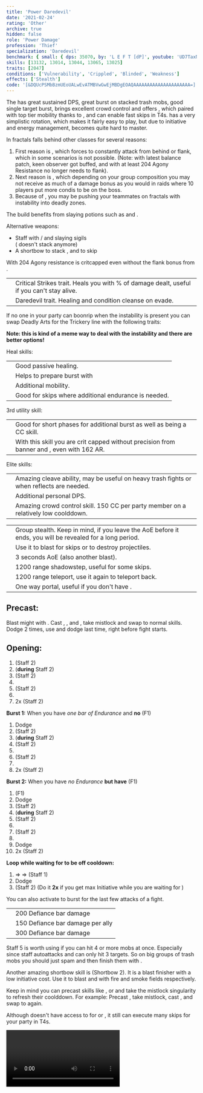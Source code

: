 ```yaml
---
title: 'Power Daredevil'
date: '2021-02-24'
rating: 'Other'
archive: true
hidden: false
role: 'Power Damage'
profession: 'Thief'
specialization: 'Daredevil'
benchmark: { small: { dps: 35070, by: 'L E F T [dP]', youtube: 'UD7TaxND8vc' } }
skills: [13132, 13014, 13044, 13065, 13025]
traits: [2047]
conditions: ['Vulnerability', 'Crippled', 'Blinded', 'Weakness']
effects: ['Stealth']
code: '[&DQUcPSMbBzmUEoUALwEvATMBVwGwEjMBDgEOAQAAAAAAAAAAAAAAAAAAAAA=]'
---
```


The <Specialization name="Daredevil" text="Power Daredevil"/> has great sustained DPS, great burst on stacked trash mobs, good single target burst, brings excellent crowd control and offers <Effect name="Stealth"/>, which paired with top tier mobility thanks to <Skill id="13025"/>, <Skill id="13002"/> and <Skill id="13064"/> can enable fast skips in T4s. <Specialization name="Daredevil"/> has a very simplistic rotation, which makes it fairly easy to play, but due to initiative and energy management, <Specialization name="Daredevil"/> becomes quite hard to master.

In fractals <Specialization name="Daredevil"/> falls behind other classes for several reasons:

1. First reason is <Trait id="1268"/>, which forces <Specialization name="Daredevil"/> to constantly attack from behind or flank, which in some scenarios is not possible. (Note: with latest balance patch, keen observer got buffed, and with at least 204 Agony Resistance <Specialization name="Daredevil"/> no longer needs to flank).
2. Next reason is <Trait id="1257"/>, which depending on your group composition you may not receive as much of a damage bonus as you would in raids where 10 players put more condis to be on the boss.
3. Because of <Trait id="2047"/>, you may be pushing your teammates on fractals with <Instability name="Social Awkwardness"/> instability into deadly zones.

The build benefits from slaying potions such as <Item id="50082"/> and <Item name="Impact" type="Sigil"/>.

<Divider text="Equipment"/>

<CharacterWithAr>
<Character gear={{
  "profession": "Thief",
  "weight": "medium",
  "gear": [
    "Berserker",
    "Berserker",
    "Berserker",
    "Berserker",
    "Berserker",
    "Berserker",
    "Berserker",
    "Berserker",
    "Berserker",
    "Berserker",
    "Berserker",
    "Berserker",
    "Berserker"
  ],
  "attributes": {
    "Health": 15915,
    "Armor": 2361,
    "Power": 3747,
    "Precision": 2383,
    "Toughness": 1243,
    "Vitality": 1427,
    "Ferocity": 1851,
    "Condition Damage": 750,
    "Expertise": 0,
    "Concentration": 243,
    "Healing Power": 0,
    "Agony Resistance": 162,
    "Condition Duration": 0,
    "Boon Duration": 0.162,
    "Critical Chance": 1.0785714285714285,
    "Critical Damage": 2.734,
    "Power Coefficient": 2712,
    "Burning Coefficient": 0.62,
    "Bleeding Coefficient": 0,
    "Poison Coefficient": 0.96,
    "Torment Coefficient": 0,
    "Confusion Coefficient": 0,
    "Flat DPS": 0,
    "Siphon Base Coefficient": 139.75,
    "Effective Power": 40849.76439499816,
    "Power DPS": 42658.668093659995,
    "Siphon DPS": 42658.668093659995,
    "Bleeding Damage": 96.3125,
    "Bleeding Stacks": 0,
    "Bleeding DPS": 0,
    "Burning Damage": 355.421875,
    "Burning Stacks": 0.62,
    "Burning DPS": 220.3615625,
    "Confusion Damage": 118.665625,
    "Confusion Stacks": 0,
    "Confusion DPS": 0,
    "Poison Damage": 112.84375,
    "Poison Stacks": 0.96,
    "Poison DPS": 108.33,
    "Torment Damage": 142.74375,
    "Torment Stacks": 0,
    "Torment DPS": 0,
    "Damage": 43127.10965615999,
    "Effective Health": 102574411.89116149,
    "Survivability": 52147.642039228005,
    "Effective Healing": 390,
    "Healing": 390
  },
  "runeId": 24836,
  "runeName": "Scholar",
  "infusions": [
    49432,
    49432,
    49432,
    49432,
    49432,
    49432,
    49432,
    49432,
    49432,
    49432,
    49432,
    49432,
    49432,
    49432,
    49432,
    49432,
    49432,
    49432
  ],
  "weapons": {
    "weapon1MainType": "Staff",
    "weapon1MainSigil1Id": 24615,
    "weapon1MainSigil2Id": 24868,
    "weapon2MainSigil2Id": 24868
  },
  "consumables": {
    "foodId": 91805,
    "utilityId": 50082
  },
  "skills": {
    "healId": "",
    "utility1Id": "",
    "utility2Id": 30868,
    "utility3Id": 13046,
    "eliteId": ""
  },
  "assumedBuffs": [
    {
      "id": "might",
      "type": "Boon"
    },
    {
      "id": "fury",
      "type": "Boon"
    },
    {
      "id": "protection",
      "type": "Boon"
    },
    {
      "id": "vulnerability",
      "type": "Condition"
    },
    {
      "id": "frostSpirit",
      "gw2id": 12497,
      "type": "Skill"
    },
    {
      "id": "jade-bot-base",
      "type": "Text"
    },
    {
      "id": "jade-bot-per-tier",
      "type": "Text"
    },
    {
      "id": "assassinsPresence",
      "gw2id": 1786,
      "type": "Trait"
    }
  ]
}}>

<div>
Alternative weapons:
</div>

- Staff with <Item id="36053" disableText/> / <Item id="24615" disableText/> and slaying sigils  
  (<Item id="36054"/> doesn't stack anymore)
- A shortbow to stack <Boon name="Might"/>, <Effect name="Stealth"/> and to skip

With 204 Agony resistance <Specialization name="Daredevil"/> is critcapped even without the flank bonus from <Trait id="1268"/>.

</Character>

</CharacterWithAr>

<Divider text="Build"/>

<Grid>
<GridItem sm="7">

<Traits traits1="Deadly Arts" traits1Selected="Dagger Training, Revealed Training, Executioner" traits2="Critical Strikes" traits2Selected="Twin Fangs, Practiced Tolerance, No Quarter" traits3="Daredevil" traits3Selected="Marauders Resilience, Havoc Specialist, Bounding Dodger"/>

<Card title="Alternative traits">

|                                           |                                                                                           |
| ----------------------------------------- | ----------------------------------------------------------------------------------------- |
| <Trait id="1702" size="big" disableText/> | Critical Strikes trait. Heals you with % of damage dealt, useful if you can't stay alive. |
| <Trait id="2023" size="big" disableText/> | Daredevil trait. Healing and condition cleanse on evade.                                  |

If no one in your party can boonrip when the <Instability name="No Pain, No Gain"/> instability is present you can swap Deadly Arts for the Trickery line with the following traits:

<Traits unembossed traits1="Trickery" traits1Id="44" traits1SelectedIds="1163,1277,1158"/>

<Information>

**Note: this is kind of a meme way to deal with the instability and there are better options!**

</Information>

</Card>

</GridItem>

<GridItem sm="5">

<Card title="Alternative skills">

Heal skills:

|                                            |                                                      |
| ------------------------------------------ | ---------------------------------------------------- |
| <Skill id="13050" size="big" disableText/> | Good passive healing.                                |
| <Skill id="13027" size="big" disableText/> | Helps to prepare burst with <Trait id="1704"/>       |
| <Skill id="13021" size="big" disableText/> | Additional mobility.                                 |
| <Skill id="30400" size="big" disableText/> | Good for skips where additional endurance is needed. |

3rd utility skill:

|                                            |                                                                                                             |
| ------------------------------------------ | ----------------------------------------------------------------------------------------------------------- |
| <Skill id="13057" size="big" disableText/> | Good for short phases for additional burst as well as being a CC skill.                                     |
| <Skill id="13062" size="big" disableText/> | With this skill you are crit capped without precision from banner and <Trait id="1268"/>, even with 162 AR. |

Elite skills:

|                                            |                                                                                          |
| ------------------------------------------ | ---------------------------------------------------------------------------------------- |
| <Skill id="13085" size="big" disableText/> | Amazing cleave ability, may be useful on heavy trash fights or when reflects are needed. |
| <Skill id="13082" size="big" disableText/> | Additional personal DPS.                                                                 |
| <Skill id="13132" size="big" disableText/> | Amazing crowd control skill. 150 CC per party member on a relatively low coolddown.      |

</Card>

<Card title="Usefull skills for skips">

|                                            |                                                                                                           |
| ------------------------------------------ | --------------------------------------------------------------------------------------------------------- |
| <Skill id="13117" size="big" disableText/> | Group stealth. Keep in mind, if you leave the AoE before it ends, you will be revealed for a long period. |
| <Skill id="13065" size="big" disableText/> | Use it to blast <Effect name="Stealth"/> for skips or to destroy projectiles.                             |
| <Skill id="13044" size="big" disableText/> | 3 seconds AoE <Effect name="Stealth"/> (also another blast).                                              |
| <Skill id="13064" size="big" disableText/> | 1200 range shadowstep, useful for some skips.                                                             |
| <Skill id="13002" size="big" disableText/> | 1200 range teleport, use it again to teleport back.                                                       |
| <Skill id="13038" size="big" disableText/> | One way portal, useful if you don't have <Item id="78978"/>.                                              |

</Card>

</GridItem>
</Grid>

<Divider text="Details"/>

<Grid>
<GridItem sm="7">
<Card title="Rotation">

## Precast:

Blast might with <Skill id="13041"/>. Cast <Skill id="13037"/>, <Skill id="13055"/>, <Skill id="13096"/> and <Skill id="13082"/>, take mistlock and swap to normal skills. Dodge 2 times, use <Skill id="13027"/> and dodge last time, right before fight starts.

## Opening:

1. <Skill id="29911"/> (Staff 2)
2. <Skill id="13046"/> (**during** Staff 2)
3. <Skill id="29911"/> (Staff 2)
4. <Skill id="30868"/>
5. <Skill id="29911"/> (Staff 2)
6. <Skill id="30693"/>
7. <Skill id="29911"/> 2x (Staff 2)

**Burst 1:** When you have _one bar of Endurance_ and **no** <Skill id="55031"/> (F1)

1. Dodge
2. <Skill id="29911"/> (Staff 2)
3. <Skill id="13046"/> (**during** Staff 2)
4. <Skill id="29911"/> (Staff 2)
5. <Skill id="30868"/>
6. <Skill id="29911"/> (Staff 2)
7. <Skill id="30693"/>
8. <Skill id="29911"/> 2x (Staff 2)

**Burst 2:** When you have _no Endurance_ **but have** <Skill id="55031"/> (F1)

1. <Skill id="55031"/> (F1)
2. Dodge
3. <Skill id="29911"/> (Staff 2)
4. <Skill id="13046"/> (**during** Staff 2)
5. <Skill id="29911"/> (Staff 2)
6. <Skill id="30868"/>
7. <Skill id="29911"/> (Staff 2)
8. <Skill id="30693"/>
9. Dodge
10. <Skill id="29911"/> 2x (Staff 2)

**Loop while waiting for <Skill id="13046"/> to be off cooldown:**

1. <Skill id="30614"/> => <Skill id="30135" disableText/> => <Skill id="30434" disableText/> (Staff 1)
2. Dodge
3. <Skill id="29911"/> (Staff 2) (Do it **2x** if you get max Initiative while you are waiting for <Skill id="13046"/>)

You can also activate <Skill id="13046"/> to burst for the last few attacks of a fight.

</Card>
</GridItem>

<GridItem sm="5">
<Card title="CC skills">

|                     |                                  |
| ------------------- | -------------------------------- |
| <Skill id="30693"/> | 200 Defiance bar damage          |
| <Skill id="13132"/> | 150 Defiance bar damage per ally |
| <Skill id="13057"/> | 300 Defiance bar damage          |

</Card>
<Card title="Tips">

Staff 5 <Skill id="30597"/> is worth using if you can hit 4 or more mobs at once. Especially since staff autoattacks and <Skill id="29911"/> can only hit 3 targets. So on big groups of trash mobs you should just spam <Skill id="30597"/> and then finish them with <Skill id="13085"/>.

Another amazing shortbow skill is <Skill id="13041"/> (Shortbow 2). It is a blast finisher with a low initiative cost. Use it to blast <Boon name="Might"/> and <Effect name="Stealth"/> with fire and smoke fields respectively.

Keep in mind you can precast skills like <Skill id="13037"/>, <Skill id="13082"/> or <Skill id="13132"/> and take the mistlock singularity to refresh their coolddown. For example: Precast <Skill id="13082"/>, take mistlock, cast <Skill id="13132"/>, and swap to <Skill id="13082"/> again.

Although <Specialization name="Daredevil"/> doesn't have access to <Effect name="Superspeed"/> for <Item id="85244"/> or <Item id="49940"/>, it still can execute many skips for your party in T4s.

<Video title="Thief Skips T4s" youtube="Alpgs_GaZV0"/>

</Card>
</GridItem>
</Grid>
